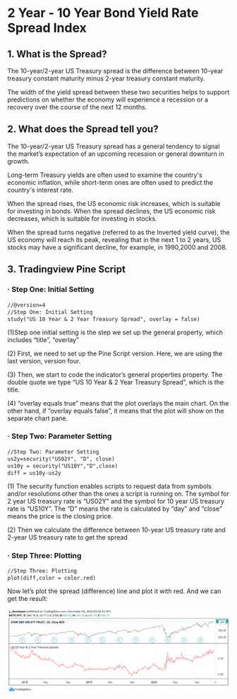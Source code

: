 # 2 Year - 10 Year Bond Yield Rate Spread Index

## 1. What is the Spread?

The 10-year/2-year US Treasury spread is the difference between 10-year treasury constant maturity minus 2-year treasury constant maturity.

The width of the yield spread between these two securities helps to support predictions on whether the economy will experience a recession or a recovery over the course of the next 12 months.


## 2. What does the Spread tell you?

The 10-year/2-year US Treasury spread has a general tendency to signal the market’s  expectation of an upcoming recession or general downturn in growth.

Long-term Treasury yields are often used to examine the country's economic inflation, while short-term ones are often used to predict the country's interest rate. 

When the spread rises, the US economic risk increases, which is suitable for investing in bonds.  When the spread declines, the US economic risk decreases, which is suitable for investing in stocks.  

When the spread turns negative (referred to as the Inverted yield curve), the US economy will reach its peak, revealing that in the next 1 to 2 years, US stocks may have a significant decline, for example, in 1990,2000 and 2008.


## 3. Tradingview Pine Script

### · Step One: Initial Setting

    //@version=4
    //Step One: Initial Setting
    study("US 10 Year & 2 Year Treasury Spread", overlay = false)	

(1)Step one initial setting is the step we set up the general property, which includes “title”, “overlay”

(2) First, we need to set up the Pine Script version. Here, we are using the last version, version four.

(3) Then, we start to code the indicator’s general properties property. The double quote we type “US 10 Year & 2 Year Treasury Spread”, which is the title.

(4) “overlay equals true” means that the plot overlays the main chart. On the other hand, if “overlay equals false”, it means that the plot will show on the separate chart pane.

### · Step Two: Parameter Setting

    //Step Two: Parameter Setting
    us2y=security("US02Y", "D", close)
    us10y = security("US10Y","D",close)
    diff = us10y-us2y

(1)  The security function enables scripts to request data from symbols and/or resolutions other than the ones a script is running on. The symbol for 2 year US treasury rate is “US02Y” and the symbol for 10 year US treasury rate is “US10Y”. The “D” means the rate is calculated by “day” and “close” means the price is the closing price.

(2) Then we calculate the difference between 10-year US treasury rate and 2-year US treasury rate to get the spread

### · Step Three: Plotting

    //Step Three: Plotting
    plot(diff,color = color.red)

Now let’s plot the spread (difference) line and plot it with red. And we can get the result:

![](image/Bond_Yield_Spread.png)




